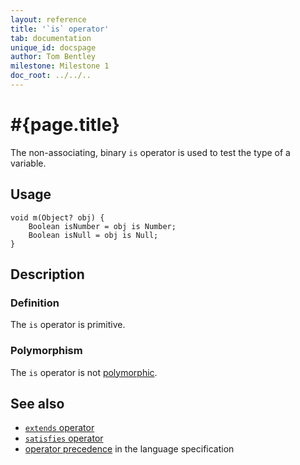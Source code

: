```yaml
---
layout: reference
title: '`is` operator'
tab: documentation
unique_id: docspage
author: Tom Bentley
milestone: Milestone 1
doc_root: ../../..
---
```


# #{page.title}

The non-associating, binary `is` operator is used to test the type of a 
variable.

## Usage 

    void m(Object? obj) {
        Boolean isNumber = obj is Number;
        Boolean isNull = obj is Null;
    }

## Description

### Definition

The `is` operator is primitive.

### Polymorphism

The `is` operator is not [polymorphic](#{page.doc_root}/tour/language-module/#operator_polymorphism). 

## See also

* [`extends` operator](../extends)
* [`satisfies` operator](../satisfies)
* [operator precedence](#{page.doc_root}/#{site.urls.spec_relative}#operatorprecedence) in the 
  language specification
